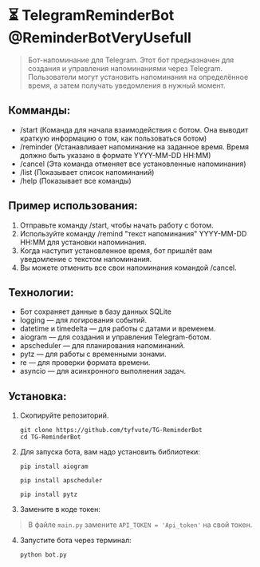 **⏳ TelegramReminderBot @ReminderBotVeryUsefull**
=
>Бот-напоминание для Telegram.
>Этот бот предназначен для создания и управления напоминаниями через Telegram. Пользователи могут установить напоминания на определённое время, а затем получать уведомления в нужный момент.

Комманды:
-
- /start (Команда для начала взаимодействия с ботом. Она выводит краткую информацию о том, как пользоваться ботом)
- /reminder (Устанавливает напоминание на заданное время. Время должно быть указано в формате YYYY-MM-DD HH:MM)
- /cancel (Эта команда отменяет все установленные напоминания)
- /list (Показывает список напоминаний)
- /help (Показывает все команды)

Пример использования:
-
1. Отправьте команду /start, чтобы начать работу с ботом.
2. Используйте команду /remind "текст напоминания" YYYY-MM-DD HH:MM для установки напоминания.
3. Когда наступит установленное время, бот пришлёт вам уведомление с текстом напоминания.
4. Вы можете отменить все свои напоминания командой /cancel.

Технологии:
-

- Бот сохраняет данные в базу данных SQLite
- logging — для логирования событий.
- datetime и timedelta — для работы с датами и временем.
- aiogram — для создания и управления Telegram-ботом.
- apscheduler — для планирования напоминаний.
- pytz — для работы с временными зонами.
- re — для проверки формата времени.
- asyncio — для асинхронного выполнения задач.

**Установка:**
-

1. Скопируйте репозиторий.

       git clone https://github.com/tyfvute/TG-ReminderBot
       cd TG-ReminderBot

3. Для запуска бота, вам надо установить библиотеки:

       pip install aiogram

       pip install apscheduler

       pip install pytz

4. Замените в коде токен:

>В файле `main.py` замените `API_TOKEN = 'Api_token'` на свой токен.

4. Запустите бота через терминал:

       python bot.py
      
